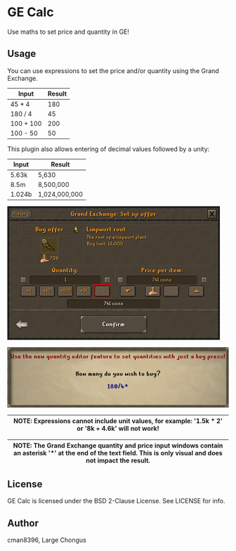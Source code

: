 GE Calc
=============
Use maths to set price and quantity in GE!

Usage
------
You can use expressions to set the price and/or quantity using the Grand Exchange.

| Input  | Result |
| ------------- | ------------- |
| 45 * 4  | 180  |
| 180 / 4  | 45  |
| 100 + 100  | 200  |
| 100 - 50  | 50  |

This plugin also allows entering of decimal values followed by a unity:

| Input  | Result |
| ------------- | ------------- |
| 5.63k  | 5,630  |
| 8.5m  | 8,500,000  |
| 1.024b  | 1,024,000,000  |


![GE Dialog](assets/panel.png "GE Dialog")

![Value Entry](assets/entry.png "Value Entry")

| NOTE: Expressions cannot include unit values, for example: '1.5k * 2' or '8k + 4.6k' will not work!
| --- |

| NOTE: The Grand Exchange quantity and price input windows contain an asterisk '*' at the end of the text field. This is only visual and does not impact the result.
| --- |

License
-------
GE Calc is licensed under the BSD 2-Clause License. See LICENSE for info.

Author
------
cman8396, Large Chongus